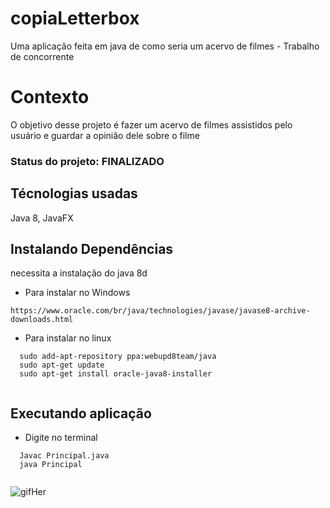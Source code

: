 # copiaLetterbox
 Uma aplicação feita em java de como seria um acervo de filmes - Trabalho de concorrente 


# Contexto
O objetivo desse projeto é fazer um acervo de filmes assistidos pelo usuário e guardar a opinião dele sobre o filme

### Status do projeto: FINALIZADO

## Técnologias usadas

Java 8, JavaFX

## Instalando Dependências

necessita a instalação do java 8d

* Para instalar no Windows
```
https://www.oracle.com/br/java/technologies/javase/javase8-archive-downloads.html
  ```
* Para instalar no linux
```
  sudo add-apt-repository ppa:webupd8team/java
  sudo apt-get update
  sudo apt-get install oracle-java8-installer
  
  ```
## Executando aplicação

* Digite no terminal
```
  Javac Principal.java
  java Principal
  
  ```
  
  
  ![gifHer](https://user-images.githubusercontent.com/31856676/142050169-941f5b3c-0737-4628-8e53-ab1519df07a8.gif)

  
